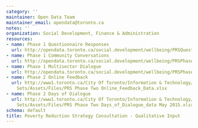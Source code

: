 ```yaml
---
category: ''
maintainer: Open Data Team
maintainer_email: opendata@toronto.ca
notes: ''
organization: Social Development, Finance & Administration
resources:
- name: Phase 1 Questionnaire Responses
  url: http://opendata.toronto.ca/social.development/wellbeing/PRSQuestionnaireResponses.xlsx
- name: Phase 1 Community Conversations
  url: http://opendata.toronto.ca/social.development/wellbeing/PRSPhase1CommunityConversations.pdf
- name: Phase 1 Multisector Dialogue
  url: http://opendata.toronto.ca/social.development/wellbeing/PRSPhase1MultisectorDialogueFIN.pdf
- name: Phase 2 Online Feedback
  url: http://www1.toronto.ca/City Of Toronto/Information & Technology/Open Data/Data
    Sets/Assets/Files/PRS Phase Two Online_Feedback_Data.xlsx
- name: Phase 2 Days of Dialogue
  url: http://www1.toronto.ca/City Of Toronto/Information & Technology/Open Data/Data
    Sets/Assets/Files/PRS Phase Two Days_of_Dialogue_data May 2015.xlsx
schema: default
title: Poverty Reduction Strategy Consultation - Qualitative Input
---
```

